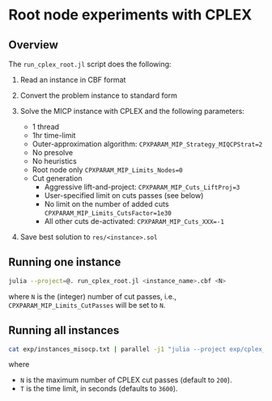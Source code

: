 # Root node experiments with CPLEX

## Overview

The `run_cplex_root.jl` script does the following:
1. Read an instance in CBF format
1. Convert the problem instance to standard form
1. Solve the MICP instance with CPLEX and the following parameters:
    * 1 thread
    * 1hr time-limit
    * Outer-approximation algorithm: `CPXPARAM_MIP_Strategy_MIQCPStrat=2`
    * No presolve
    * No heuristics
    * Root node only `CPXPARAM_MIP_Limits_Nodes=0`
    * Cut generation
        * Aggressive lift-and-project: `CPXPARAM_MIP_Cuts_LiftProj=3`
        * User-specified limit on cuts passes (see below)
        * No limit on the number of added cuts `CPXPARAM_MIP_Limits_CutsFactor=1e30`
        * All other cuts de-activated: `CPXPARAM_MIP_Cuts_XXX=-1`
    
1. Save best solution to `res/<instance>.sol`

## Running one instance

```bash
julia --project=@. run_cplex_root.jl <instance_name>.cbf <N>
```
where `N` is the (integer) number of cut passes, i.e., `CPXPARAM_MIP_Limits_CutPasses` will be set to `N`.

## Running all instances

```bash
cat exp/instances_misocp.txt | parallel -j1 "julia --project exp/cplex_root/run_cplex_root.jl dat/cblib/{}.cbf <N> <T> > exp/cplex_root/log/cpx_rootLaP_<N>_{}.log 2>&1"
```
where
* `N` is the maximum number of CPLEX cut passes (default to `200`).
* `T` is the time limit, in seconds (defaults to `3600`).